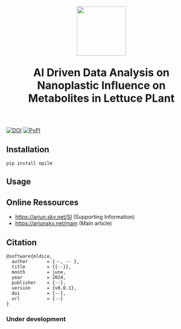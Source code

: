 <h1 align="center">
<img src="https://www.mzlab.co.in/frontend/img/team/logo.svg" height="130">

AI Driven Data Analysis on Nanoplastic Influence on Metabolites in Lettuce PLant
</h1>
<br>

[![DOI](https://zenodo.org/badge/DOI/update_soon.svg)](https://doi.org/to/be/updated)
[![PyPI](https://img.shields.io/pypi/v/mldice/0.2.0)](https://pypi.org/project/mldice/)

## Installation

```
pip install npilm
```
## Usage





## Online Ressources

* https://arjun.skv.net/SI (Supporting Information)
* https://arjunskv.net/main (Main article)


## Citation

```
@software{mldice,
  author       = {--, -- },
  title        = {{--}},
  month        = june,
  year         = 2024,
  publisher    = {--},
  version      = {v0.0.1},
  doi          = {--},
  url          = {--}
}
```

### Under development



